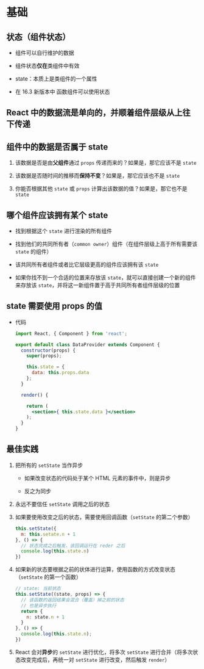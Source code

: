 # 基础

## 状态（组件状态）

+ 组件可以自行维护的数据

+ 组件状态**仅在**类组件中有效

+ state：本质上是类组件的一个属性

+ 在 16.3 新版本中 函数组件可以使用状态

## React 中的数据流是单向的，并顺着组件层级从上往下传递

## 组件中的数据是否属于 state

1. 该数据是否是由**父组件**通过 `props` 传递而来的？如果是，那它应该不是 `state`

2. 该数据是否随时间的推移而**保持不变**？如果是，那它应该也不是 `state`

3. 你能否根据其他 `state` 或 `props` 计算出该数据的值？如果是，那它也不是 `state`

## 哪个组件应该拥有某个 state

+ 找到根据这个 `state` 进行渲染的所有组件

+ 找到他们的共同所有者（`common owner`）组件（在组件层级上高于所有需要该 `state` 的组件）

+ 该共同所有者组件或者比它层级更高的组件应该拥有该 `state`

+ 如果你找不到一个合适的位置来存放该 `state`，就可以直接创建一个新的组件来存放该 `state`，并将这一新组件置于高于共同所有者组件层级的位置

## state 需要使用 props 的值

+ 代码

    ```jsx
    import React, { Component } from 'react';

    export default class DataProvider extends Component {
      constructor(props) {
        super(props);

        this.state = {
          data: this.props.data
        };
      }

      render() {

        return (
          <section>{ this.state.data }</section>
        );
      }
    }
    ```

## 最佳实践

1. 把所有的 `setState` 当作异步

      - 如果改变状态的代码处于某个 HTML 元素的事件中，则是异步

      - 反之为同步

2. 永远不要信任 `setState` 调用之后的状态

3. 如果要使用改变之后的状态，需要使用回调函数（`setState` 的第二个参数）

    ```js
    this.setState({
      m: this.setate.n + 1
    }, () => {
      // 状态完成之后触发，该回调运行在 reder 之后
      console.log(this.state.n)
    })
    ```

4. 如果新的状态要根据之前的状体进行运算，使用函数的方式改变状态（`setState` 的第一个函数）

    ```js
    // state: 当前状态
    this.setState((state, props) => {
      // 该函数的返回结果会混合（覆盖）掉之前的状态
      // 也是异步执行
      return {
        n: state.n + 1
      }
    }, () => {
      console.log(this.state.n);
    })
    ```

5. React 会对**异步**的 `setState` 进行优化，将多次 `setState` 进行合并（将多次状态改变完成后，再统一对 `setState` 进行改变，然后触发 `render`）

